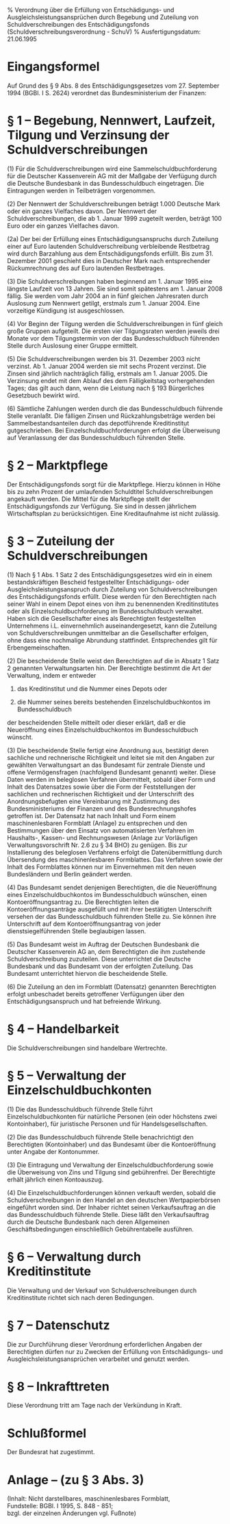 % Verordnung über die Erfüllung von Entschädigungs- und Ausgleichsleistungsansprüchen durch Begebung und Zuteilung von Schuldverschreibungen des Entschädigungsfonds  (Schuldverschreibungsverordnung - SchuV)
% Ausfertigungsdatum: 21.06.1995
 
# Eingangsformel

Auf Grund des § 9 Abs. 8 des Entschädigungsgesetzes vom 27. September 1994 (BGBl. I S. 2624) verordnet das Bundesministerium der Finanzen:

# § 1 – Begebung, Nennwert, Laufzeit, Tilgung und Verzinsung der Schuldverschreibungen

(1) Für die Schuldverschreibungen wird eine Sammelschuldbuchforderung für die Deutscher Kassenverein AG mit der Maßgabe der Verfügung durch die Deutsche Bundesbank in das Bundesschuldbuch eingetragen. Die Eintragungen werden in Teilbeträgen vorgenommen.

(2) Der Nennwert der Schuldverschreibungen beträgt 1.000 Deutsche Mark oder ein ganzes Vielfaches davon. Der Nennwert der Schuldverschreibungen, die ab 1. Januar 1999 zugeteilt werden, beträgt 100 Euro oder ein ganzes Vielfaches davon.

(2a) Der bei der Erfüllung eines Entschädigungsanspruchs durch Zuteilung einer auf Euro lautenden Schuldverschreibung verbleibende Restbetrag wird durch Barzahlung aus dem Entschädigungsfonds erfüllt. Bis zum 31. Dezember 2001 geschieht dies in Deutscher Mark nach entsprechender Rückumrechnung des auf Euro lautenden Restbetrages.

(3) Die Schuldverschreibungen haben beginnend am 1. Januar 1995 eine längste Laufzeit von 13 Jahren. Sie sind somit spätestens am 1. Januar 2008 fällig. Sie werden vom Jahr 2004 an in fünf gleichen Jahresraten durch Auslosung zum Nennwert getilgt, erstmals zum 1. Januar 2004. Eine vorzeitige Kündigung ist ausgeschlossen.

(4) Vor Beginn der Tilgung werden die Schuldverschreibungen in fünf gleich große Gruppen aufgeteilt. Die ersten vier Tilgungsraten werden jeweils drei Monate vor dem Tilgungstermin von der das Bundesschuldbuch führenden Stelle durch Auslosung einer Gruppe ermittelt.

(5) Die Schuldverschreibungen werden bis 31. Dezember 2003 nicht verzinst. Ab 1. Januar 2004 werden sie mit sechs Prozent verzinst. Die Zinsen sind jährlich nachträglich fällig, erstmals am 1. Januar 2005. Die Verzinsung endet mit dem Ablauf des dem Fälligkeitstag vorhergehenden Tages; das gilt auch dann, wenn die Leistung nach § 193 Bürgerliches Gesetzbuch bewirkt wird.

(6) Sämtliche Zahlungen werden durch die das Bundesschuldbuch führende Stelle veranlaßt. Die fälligen Zinsen und Rückzahlungsbeträge werden bei Sammelbestandsanteilen durch das depotführende Kreditinstitut gutgeschrieben. Bei Einzelschuldbuchforderungen erfolgt die Überweisung auf Veranlassung der das Bundesschuldbuch führenden Stelle.

# § 2 – Marktpflege

Der Entschädigungsfonds sorgt für die Marktpflege. Hierzu können in Höhe bis zu zehn Prozent der umlaufenden Schuldtitel Schuldverschreibungen angekauft werden. Die Mittel für die Marktpflege stellt der Entschädigungsfonds zur Verfügung. Sie sind in dessen jährlichem Wirtschaftsplan zu berücksichtigen. Eine Kreditaufnahme ist nicht zulässig.

# § 3 – Zuteilung der Schuldverschreibungen

(1) Nach § 1 Abs. 1 Satz 2 des Entschädigungsgesetzes wird ein in einem bestandskräftigen Bescheid festgestellter Entschädigungs- oder Ausgleichsleistungsanspruch durch Zuteilung von Schuldverschreibungen des Entschädigungsfonds erfüllt. Diese werden für den Berechtigten nach seiner Wahl in einem Depot eines von ihm zu benennenden Kreditinstitutes oder als Einzelschuldbuchforderung im Bundesschuldbuch verwaltet. Haben sich die Gesellschafter eines als Berechtigten festgestellten Unternehmens i.L. einvernehmlich auseinandergesetzt, kann die Zuteilung von Schuldverschreibungen unmittelbar an die Gesellschafter erfolgen, ohne dass eine nochmalige Abrundung stattfindet. Entsprechendes gilt für Erbengemeinschaften.

(2) Die bescheidende Stelle weist den Berechtigten auf die in Absatz 1 Satz 2 genannten Verwaltungsarten hin. Der Berechtigte bestimmt die Art der Verwaltung, indem er entweder

1. das Kreditinstitut und die Nummer eines Depots oder

2. die Nummer seines bereits bestehenden Einzelschuldbuchkontos im Bundesschuldbuch

der bescheidenden Stelle mitteilt oder dieser erklärt, daß er die Neueröffnung eines Einzelschuldbuchkontos im Bundesschuldbuch wünscht.

(3) Die bescheidende Stelle fertigt eine Anordnung aus, bestätigt deren sachliche und rechnerische Richtigkeit und leitet sie mit den Angaben zur gewählten Verwaltungsart an das Bundesamt für zentrale Dienste und offene Vermögensfragen (nachfolgend Bundesamt genannt) weiter. Diese Daten werden im beleglosen Verfahren übermittelt, sobald über Form und Inhalt des Datensatzes sowie über die Form der Feststellungen der sachlichen und rechnerischen Richtigkeit und der Unterschrift des Anordnungsbefugten eine Vereinbarung mit Zustimmung des Bundesministeriums der Finanzen und des Bundesrechnungshofes getroffen ist. Der Datensatz hat nach Inhalt und Form einem maschinenlesbaren Formblatt (Anlage) zu entsprechen und den Bestimmungen über den Einsatz von automatisierten Verfahren im Haushalts-, Kassen- und Rechnungswesen (Anlage zur Vorläufigen Verwaltungsvorschrift Nr. 2.6 zu § 34 BHO) zu genügen. Bis zur Installierung des beleglosen Verfahrens erfolgt die Datenübermittlung durch Übersendung des maschinenlesbaren Formblattes. Das Verfahren sowie der Inhalt des Formblattes können nur im Einvernehmen mit den neuen Bundesländern und Berlin geändert werden.

(4) Das Bundesamt sendet denjenigen Berechtigten, die die Neueröffnung eines Einzelschuldbuchkontos im Bundesschuldbuch wünschen, einen Kontoeröffnungsantrag zu. Die Berechtigten leiten die Kontoeröffnungsanträge ausgefüllt und mit ihrer bestätigten Unterschrift versehen der das Bundesschuldbuch führenden Stelle zu. Sie können ihre Unterschrift auf dem Kontoeröffnungsantrag von jeder dienstsiegelführenden Stelle beglaubigen lassen.

(5) Das Bundesamt weist im Auftrag der Deutschen Bundesbank die Deutscher Kassenverein AG an, dem Berechtigten die ihm zustehende Schuldverschreibung zuzuteilen. Diese unterrichtet die Deutsche Bundesbank und das Bundesamt von der erfolgten Zuteilung. Das Bundesamt unterrichtet hiervon die bescheidende Stelle.

(6) Die Zuteilung an den im Formblatt (Datensatz) genannten Berechtigten erfolgt unbeschadet bereits getroffener Verfügungen über den Entschädigungsanspruch und hat befreiende Wirkung.

# § 4 – Handelbarkeit

Die Schuldverschreibungen sind handelbare Wertrechte.

# § 5 – Verwaltung der Einzelschuldbuchkonten

(1) Die das Bundesschuldbuch führende Stelle führt Einzelschuldbuchkonten für natürliche Personen (ein oder höchstens zwei Kontoinhaber), für juristische Personen und für Handelsgesellschaften.

(2) Die das Bundesschuldbuch führende Stelle benachrichtigt den Berechtigten (Kontoinhaber) und das Bundesamt über die Kontoeröffnung unter Angabe der Kontonummer.

(3) Die Eintragung und Verwaltung der Einzelschuldbuchforderung sowie die Überweisung von Zins und Tilgung sind gebührenfrei. Der Berechtigte erhält jährlich einen Kontoauszug.

(4) Die Einzelschuldbuchforderungen können verkauft werden, sobald die Schuldverschreibungen in den Handel an den deutschen Wertpapierbörsen eingeführt worden sind. Der Inhaber richtet seinen Verkaufsauftrag an die das Bundesschuldbuch führende Stelle. Diese läßt den Verkaufsauftrag durch die Deutsche Bundesbank nach deren Allgemeinen Geschäftsbedingungen einschließlich Gebührentabelle ausführen.

# § 6 – Verwaltung durch Kreditinstitute

Die Verwaltung und der Verkauf von Schuldverschreibungen durch Kreditinstitute richtet sich nach deren Bedingungen.

# § 7 – Datenschutz

Die zur Durchführung dieser Verordnung erforderlichen Angaben der Berechtigten dürfen nur zu Zwecken der Erfüllung von Entschädigungs- und Ausgleichsleistungsansprüchen verarbeitet und genutzt werden.

# § 8 – Inkrafttreten

Diese Verordnung tritt am Tage nach der Verkündung in Kraft.

# Schlußformel

Der Bundesrat hat zugestimmt.

# Anlage – (zu § 3 Abs. 3)

  

(Inhalt: Nicht darstellbares, maschinenlesbares Formblatt,  
Fundstelle: BGBl. I 1995, S. 848 - 851;  
bzgl. der einzelnen Änderungen vgl. Fußnote)
